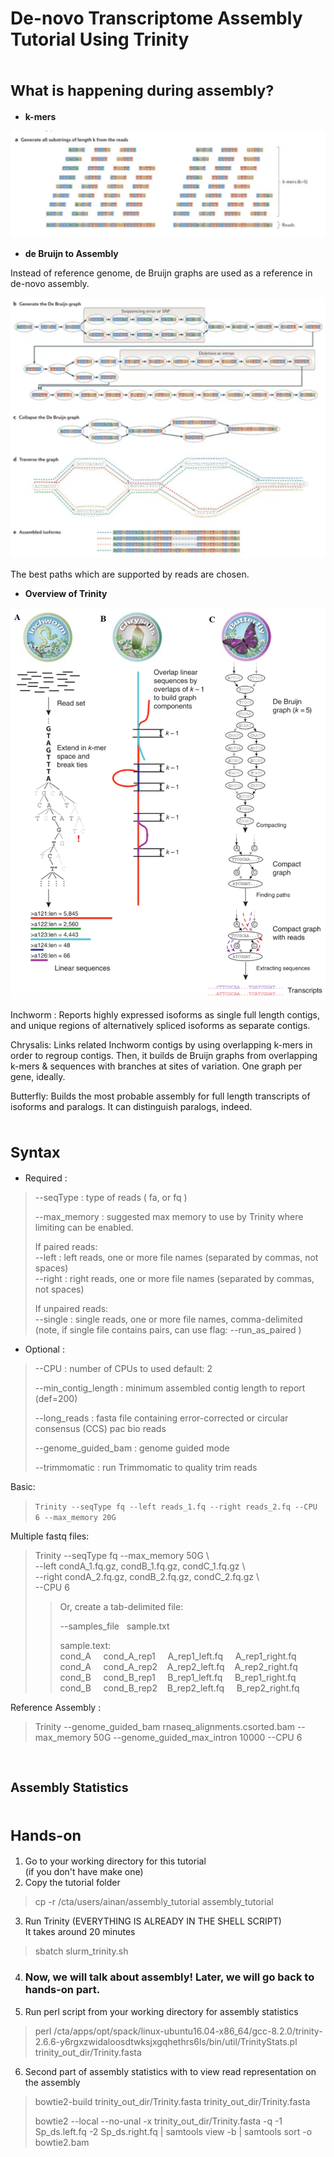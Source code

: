 # De-novo Transcriptome Assembly Tutorial Using **Trinity**


# <sub>**What is happening during assembly?**


* **k-mers**

![](kmers.png)


* **de Bruijn to Assembly**

Instead of reference genome, de Bruijn graphs are used as a reference in de-novo assembly.

![](assembly.png)

The best paths which are supported by reads are chosen.

* **Overview of Trinity**

![](trinity_overview.png) 


  Inchworm : Reports highly expressed isoforms as single full length contigs, and unique regions of alternatively spliced isoforms as separate contigs.
  
  Chrysalis: Links related Inchworm contigs by using overlapping k-mers in order to regroup contigs. Then, it builds de Bruijn graphs from overlapping k-mers & sequences with branches at sites of variation. One graph per gene, ideally.

  Butterfly: Builds the most probable assembly for full length transcripts of isoforms and paralogs. It can distinguish paralogs, indeed.

# <sub>**Syntax**

* Required :

 > --seqType <string>      : type of reads ( fa, or fq )  
 >
 >--max_memory <string>  : suggested max memory to use by Trinity where limiting can be enabled. 
 >
 >If paired reads: \
 --left  <string>    : left reads, one or more file names (separated by commas, not spaces)\
 --right <string>: right reads, one or more file names (separated by commas, not spaces)
 >
 >If unpaired reads: \
 >--single <string>: single reads, one or more file names, comma-delimited (note, if single file contains pairs, can use flag: --run_as_paired )

 

* Optional :

> --CPU <int>                     : number of CPUs to used default: 2
>
>--min_contig_length <int>       : minimum assembled contig length to report
(def=200)
>
>--long_reads <string>           : fasta file containing error-corrected or circular consensus (CCS) pac bio reads
>
>--genome_guided_bam <string>    : genome guided mode
>
>--trimmomatic                   : run Trimmomatic to quality trim reads

Basic:  
>```Trinity --seqType fq --left reads_1.fq --right reads_2.fq --CPU 6 --max_memory 20G ```

Multiple fastq files:
>Trinity --seqType fq --max_memory 50G \\ \
--left condA_1.fq.gz, condB_1.fq.gz, condC_1.fq.gz \\ \
--right condA_2.fq.gz, condB_2.fq.gz, condC_2.fq.gz \\ \
--CPU 6
>>Or, create a tab-delimited file: 
>>
>> --samples_file &nbsp; sample.txt 
>> 
>>sample.text: \
 cond_A &nbsp; &nbsp; cond_A_rep1 &nbsp; &nbsp; A_rep1_left.fq &nbsp; &nbsp;   A_rep1_right.fq \
 cond_A &nbsp; &nbsp; cond_A_rep2 &nbsp; &nbsp;A_rep2_left.fq &nbsp; &nbsp;A_rep2_right.fq \
 cond_B &nbsp; &nbsp; cond_B_rep1 &nbsp; &nbsp; B_rep1_left.fq &nbsp; &nbsp; B_rep1_right.fq \
 cond_B &nbsp; &nbsp; cond_B_rep2 &nbsp; &nbsp;B_rep2_left.fq &nbsp; &nbsp; B_rep2_right.fq

Reference Assembly :

>Trinity --genome_guided_bam rnaseq_alignments.csorted.bam --max_memory 50G
>--genome_guided_max_intron 10000 --CPU 6

# <sub><sub>**Assembly Statistics**
# <sub>**Hands-on**
1. Go to your working directory for this tutorial \
   (if you don't have make one)
2. Copy the tutorial folder
> cp -r /cta/users/ainan/assembly_tutorial assembly_tutorial
>
3. Run Trinity (EVERYTHING IS ALREADY IN THE SHELL SCRIPT)\
   It takes around 20 minutes
>sbatch slurm_trinity.sh


4. ### **Now, we will talk about assembly! Later, we will go back to hands-on part.**
   
5. Run perl script from your working directory for assembly statistics
> perl /cta/apps/opt/spack/linux-ubuntu16.04-x86_64/gcc-8.2.0/trinity-2.6.6-y6rgxzwidaloosdtwksjxgqhethrs6ls/bin/util/TrinityStats.pl trinity_out_dir/Trinity.fasta  
6. Second part of assembly statistics with to view read representation on the assembly
>bowtie2-build trinity_out_dir/Trinity.fasta trinity_out_dir/Trinity.fasta
>
> bowtie2 --local --no-unal -x trinity_out_dir/Trinity.fasta -q -1 Sp_ds.left.fq -2 Sp_ds.right.fq | samtools view -b | samtools sort -o bowtie2.bam

